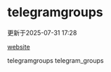 # telegramgroups
更新于2025-07-31 17:28

[website](https://allgroups.github.io/telegramgroups/)

telegramgroups
telegram_groups
